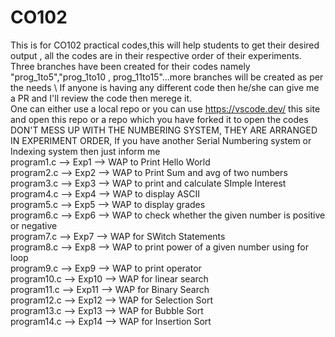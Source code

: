 # CO102
This is for CO102 practical codes,this will help students to get their desired output , all the codes are in their respective order of their experiments. Three branches have been created for their codes namely "prog_1to5","prog_1to10 , prog_11to15"...more branches will be created as per the needs \ 
If anyone is having any different code then he/she can give me a PR and I'll review the code then merege it. \
One can either use a local repo or you can use https://vscode.dev/ this site and open this repo or a repo which you have forked it to open the codes \
DON'T MESS UP WITH THE NUMBERING SYSTEM, THEY ARE ARRANGED IN EXPERIMENT ORDER, If you have another Serial Numbering system or Indexing system then just inform me \
program1.c --> Exp1 --> WAP to Print Hello World \
program2.c --> Exp2 --> WAP to Print Sum and avg of two numbers \
program3.c --> Exp3 --> WAP to print and calculate SImple Interest \
program4.c --> Exp4 --> WAP to display ASCII \
program5.c --> Exp5 --> WAP to display grades \
program6.c --> Exp6 --> WAP to check whether the given number is positive or negative \
program7.c --> Exp7 --> WAP for SWitch Statements \
program8.c --> Exp8 --> WAP to print power of a given number using for loop \
program9.c --> Exp9 --> WAP to print operator \
program10.c --> Exp10 --> WAP for linear search \
program11.c --> Exp11 --> WAP for Binary Search \
program12.c --> Exp12 --> WAP for Selection Sort \
program13.c --> Exp13 --> WAP for Bubble Sort \
program14.c --> Exp14 --> WAP for Insertion Sort 
